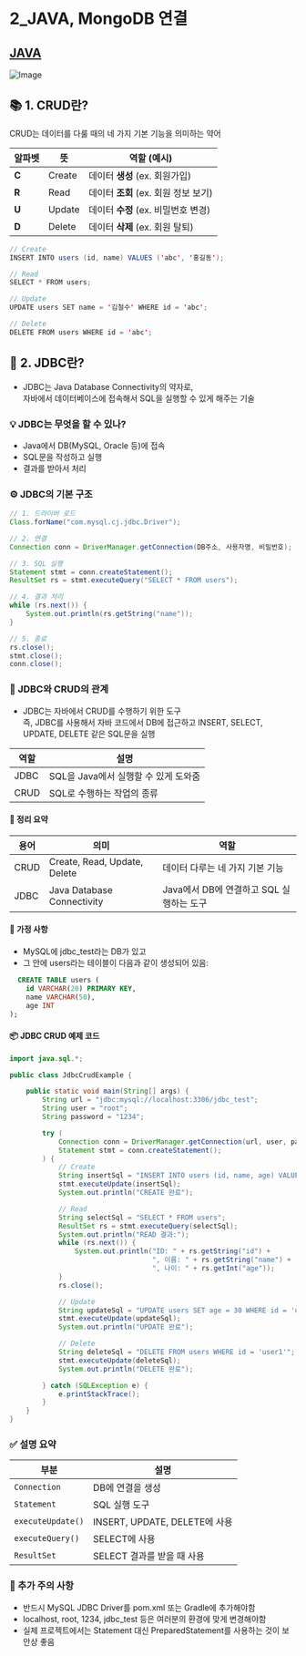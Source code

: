 # 2_JAVA, MongoDB 연결
## [JAVA](https://github.com/ShonJuSeong/KB_ITs_MySQL/tree/main/07_My_SQL)

![Image](https://github.com/user-attachments/assets/7841e262-6a8d-4d80-9eda-26ca8e7a86c4)

## 📚 1. CRUD란?
CRUD는 데이터를 다룰 때의 네 가지 기본 기능을 의미하는 약어

| 알파벳   | 뜻      | 역할 (예시)                   |
| ----- | ------ | ------------------------- |
| **C** | Create | 데이터 **생성** (ex. 회원가입)     |
| **R** | Read   | 데이터 **조회** (ex. 회원 정보 보기) |
| **U** | Update | 데이터 **수정** (ex. 비밀번호 변경)  |
| **D** | Delete | 데이터 **삭제** (ex. 회원 탈퇴)    |

```java
// Create
INSERT INTO users (id, name) VALUES ('abc', '홍길동');

// Read
SELECT * FROM users;

// Update
UPDATE users SET name = '김철수' WHERE id = 'abc';

// Delete
DELETE FROM users WHERE id = 'abc';
```

## 🧩 2. JDBC란?
- JDBC는 Java Database Connectivity의 약자로,  
자바에서 데이터베이스에 접속해서 SQL을 실행할 수 있게 해주는 기술

### 💡 JDBC는 무엇을 할 수 있나?
- Java에서 DB(MySQL, Oracle 등)에 접속
- SQL문을 작성하고 실행
- 결과를 받아서 처리

### ⚙️ JDBC의 기본 구조
```java
// 1. 드라이버 로드
Class.forName("com.mysql.cj.jdbc.Driver");

// 2. 연결
Connection conn = DriverManager.getConnection(DB주소, 사용자명, 비밀번호);

// 3. SQL 실행
Statement stmt = conn.createStatement();
ResultSet rs = stmt.executeQuery("SELECT * FROM users");

// 4. 결과 처리
while (rs.next()) {
    System.out.println(rs.getString("name"));
}

// 5. 종료
rs.close();
stmt.close();
conn.close();
```



### 🧱 JDBC와 CRUD의 관계
- JDBC는 자바에서 CRUD를 수행하기 위한 도구  
즉, JDBC를 사용해서 자바 코드에서 DB에 접근하고 INSERT, SELECT, UPDATE, DELETE 같은 SQL문을 실행

| 역할   | 설명                       |
| ---- | ------------------------ |
| JDBC | SQL을 Java에서 실행할 수 있게 도와줌 |
| CRUD | SQL로 수행하는 작업의 종류         |

#### 📌 정리 요약
| 용어   | 의미                           | 역할                          |
| ---- | ---------------------------- | --------------------------- |
| CRUD | Create, Read, Update, Delete | 데이터 다루는 네 가지 기본 기능          |
| JDBC | Java Database Connectivity   | Java에서 DB에 연결하고 SQL 실행하는 도구 |



#### 💾 가정 사항
- MySQL에 jdbc_test라는 DB가 있고
- 그 안에 users라는 테이블이 다음과 같이 생성되어 있음:

```SQL
  CREATE TABLE users (
    id VARCHAR(20) PRIMARY KEY,
    name VARCHAR(50),
    age INT
);
```

#### 📦 JDBC CRUD 예제 코드
```java
import java.sql.*;

public class JdbcCrudExample {

    public static void main(String[] args) {
        String url = "jdbc:mysql://localhost:3306/jdbc_test";
        String user = "root";
        String password = "1234";

        try (
            Connection conn = DriverManager.getConnection(url, user, password);
            Statement stmt = conn.createStatement();
        ) {
            // Create
            String insertSql = "INSERT INTO users (id, name, age) VALUES ('user1', '홍길동', 25)";
            stmt.executeUpdate(insertSql);
            System.out.println("CREATE 완료");

            // Read
            String selectSql = "SELECT * FROM users";
            ResultSet rs = stmt.executeQuery(selectSql);
            System.out.println("READ 결과:");
            while (rs.next()) {
                System.out.println("ID: " + rs.getString("id") +
                                   ", 이름: " + rs.getString("name") +
                                   ", 나이: " + rs.getInt("age"));
            }
            rs.close();

            // Update
            String updateSql = "UPDATE users SET age = 30 WHERE id = 'user1'";
            stmt.executeUpdate(updateSql);
            System.out.println("UPDATE 완료");

            // Delete
            String deleteSql = "DELETE FROM users WHERE id = 'user1'";
            stmt.executeUpdate(deleteSql);
            System.out.println("DELETE 완료");

        } catch (SQLException e) {
            e.printStackTrace();
        }
    }
}
```

### ✅ 설명 요약
| 부분                | 설명                         |
| ----------------- | -------------------------- |
| `Connection`      | DB에 연결을 생성                 |
| `Statement`       | SQL 실행 도구                  |
| `executeUpdate()` | INSERT, UPDATE, DELETE에 사용 |
| `executeQuery()`  | SELECT에 사용                 |
| `ResultSet`       | SELECT 결과를 받을 때 사용         |

### 🔐 추가 주의 사항
- 반드시 MySQL JDBC Driver를 pom.xml 또는 Gradle에 추가해야함  
- localhost, root, 1234, jdbc_test 등은 여러분의 환경에 맞게 변경해야함  
- 실제 프로젝트에서는 Statement 대신 PreparedStatement를 사용하는 것이 보안상 좋음  
